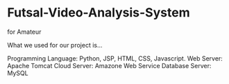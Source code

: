 # Futsal-Video-Analysis-System
for Amateur

What we used for our project is...

Programming Language: Python, JSP, HTML, CSS, Javascript. 
Web Server: Apache Tomcat
Cloud Server: Amazone Web Service 
Database Server: MySQL 


